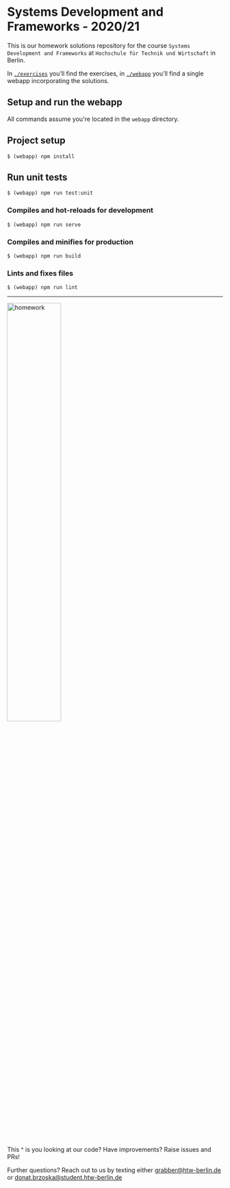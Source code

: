 # Systems Development and Frameworks - 2020/21

This is our homework solutions repository for the course `Systems Development and Frameworks`
at `Hochschule für Technik und Wirtschaft` in Berlin.

In [`./exercises`](exercises) you'll find the exercises, in [`./webapp`](webapp) you'll find a single webapp incorporating the solutions.

## Setup and run the webapp

All commands assume you're located in the `webapp` directory.
## Project setup
```
$ (webapp) npm install
```

## Run unit tests
```
$ (webapp) npm run test:unit
```

### Compiles and hot-reloads for development
```
$ (webapp) npm run serve
```

### Compiles and minifies for production
```
$ (webapp) npm run build
```

### Lints and fixes files
```
$ (webapp) npm run lint
```

<hr> 

<p>
  <img src=".github/img/CatView.gif" alt="homework" width="50%">
<p>

This ^ is you looking at our code? Have improvements? Raise issues and PRs!

Further questions? Reach out to us by texting either grabber@htw-berlin.de or donat.brzoska@student.htw-berlin.de
